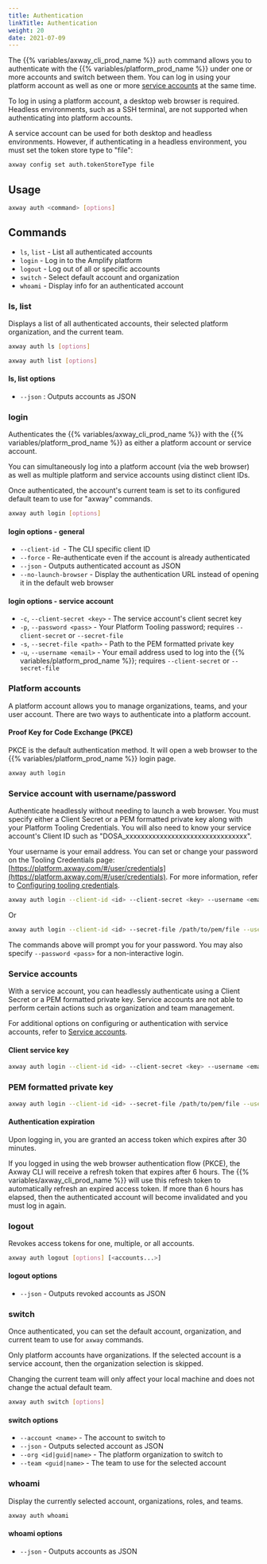 ```yaml
---
title: Authentication
linkTitle: Authentication
weight: 20
date: 2021-07-09
---
```


The {{% variables/axway_cli_prod_name %}} `auth` command allows you to authenticate with the {{% variables/platform_prod_name %}} under one or more accounts and switch between them. You can log in using your platform account as well as one or more [service accounts](https://docs.axway.com/bundle/axwaycli-open-docs/page/docs/authentication/service_accounts/index.html) at the same time.

To log in using a platform account, a desktop web browser is required. Headless environments, such as a SSH terminal, are not supported when authenticating into platform accounts.

A service account can be used for both desktop and headless environments. However, if authenticating in a headless environment, you must set the token store type to "file":

``` bash
axway config set auth.tokenStoreType file
```

## Usage

``` bash
axway auth <command> [options]
```

## Commands

* `ls`, `list` - List all authenticated accounts
* `login` - Log in to the Amplify platform
* `logout` - Log out of all or specific accounts
* `switch` - Select default account and organization
* `whoami` - Display info for an authenticated account

### ls, list

Displays a list of all authenticated accounts, their selected platform organization, and the current team.

``` bash
axway auth ls [options]
```

``` bash
axway auth list [options]
```

#### ls, list options

* `--json` : Outputs accounts as JSON

### login

Authenticates the {{% variables/axway_cli_prod_name %}} with the {{% variables/platform_prod_name %}} as either a platform account or service account.

You can simultaneously log into a platform account (via the web browser) as well as multiple platform and service accounts using distinct client IDs.

Once authenticated, the account's current team is set to its configured default team to use for "axway" commands.

``` bash
axway auth login [options]
```

#### login options - general

* `--client-id`  - The CLI specific client ID
* `--force` - Re-authenticate even if the account is already authenticated
* `--json` - Outputs authenticated account as JSON
* `--no-launch-browser` - Display the authentication URL instead of opening it in the default web browser

#### login options - service account

* `-c`, `--client-secret <key>` - The service account's client secret key
* `-p`, `--password <pass>` - Your Platform Tooling password; requires `--client-secret` or `--secret-file`
* `-s`, `--secret-file <path>` - Path to the PEM formatted private key
* `-u`, `--username <email>` - Your email address used to log into the {{% variables/platform_prod_name %}}; requires `--client-secret` or `--secret-file`

### Platform accounts

A platform account allows you to manage organizations, teams, and your user account. There are two ways to authenticate into a platform account.

#### Proof Key for Code Exchange (PKCE)

PKCE is the default authentication method. It will open a web browser to the {{% variables/platform_prod_name %}} login page.

``` bash
axway auth login
```

### Service account with username/password

Authenticate headlessly without needing to launch a web browser. You must specify either a Client Secret or a PEM formatted private key along with your Platform Tooling Credentials. You will also need to know your service account's Client ID such as "DOSA_xxxxxxxxxxxxxxxxxxxxxxxxxxxxxxxx".

Your username is your email address. You can set or change your password on the Tooling Credentials page: [https://platform.axway.com/#/user/credentials](https://platform.axway.com/#/user/credentials). For more information, refer to [Configuring tooling credentials](https://docs.axway.com/bundle/platform-management/page/docs/management_guide/configuring_and_managing_identity_providers/configuring_tooling_credentials/index.html).

``` bash
axway auth login --client-id <id> --client-secret <key> --username <email>
```

Or

``` bash
axway auth login --client-id <id> --secret-file /path/to/pem/file --username <email>
```

The commands above will prompt you for your password. You may also specify `--password <pass>` for a non-interactive login.

### Service accounts

With a service account, you can headlessly authenticate using a Client Secret or a PEM formatted private key. Service accounts are not able to perform certain actions such as organization and team management.

For additional options on configuring or authentication with service accounts, refer to [Service accounts](https://docs.axway.com/bundle/axwaycli-open-docs/page/docs/authentication/service_accounts/index.html).

#### Client service key

``` bash
axway auth login --client-id <id> --client-secret <key> --username <email>
```

### PEM formatted private key

``` bash
axway auth login --client-id <id> --secret-file /path/to/pem/file --username <email>
```

#### Authentication expiration

Upon logging in, you are granted an access token which expires after 30 minutes.

If you logged in using the web browser authentication flow (PKCE), the Axway CLI will receive a refresh token that expires after 6 hours. The {{% variables/axway_cli_prod_name %}} will use this refresh token to automatically refresh an expired access token. If more than 6 hours has elapsed, then the authenticated account will become invalidated and you must log in again.

### logout

Revokes access tokens for one, multiple, or all accounts.

``` bash
axway auth logout [options] [<accounts...>]
```

#### logout options

* `--json` - Outputs revoked accounts as JSON

### switch

Once authenticated, you can set the default account, organization, and current team to use for `axway` commands.

Only platform accounts have organizations. If the selected account is a service account, then the organization selection is skipped.

Changing the current team will only affect your local machine and does not change the actual default team.

``` bash
axway auth switch [options]
```

#### switch options

* `--account <name>` - The account to switch to
* `--json` - Outputs selected account as JSON
* `--org <id|guid|name>` - The platform organization to switch to
* `--team <guid|name>` - The team to use for the selected account

### whoami

Display the currently selected account, organizations, roles, and teams.

``` bash
axway auth whoami
```

#### whoami options

* `--json` - Outputs accounts as JSON
